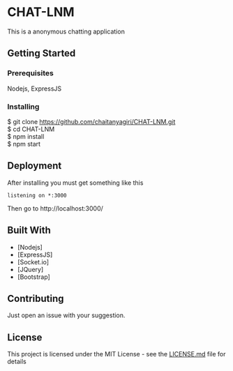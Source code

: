 # CHAT-LNM

This is a anonymous chatting application

## Getting Started

### Prerequisites

Nodejs, ExpressJS

### Installing

$ git clone https://github.com/chaitanyagiri/CHAT-LNM.git <br>
$ cd CHAT-LNM<br>
$ npm install<br>
$ npm start <br>

## Deployment

After installing you must get something like this
```
listening on *:3000
```
Then go to http://localhost:3000/ 

## Built With

* [Nodejs]
* [ExpressJS]
* [Socket.io]
* [JQuery]
* [Bootstrap]

## Contributing

Just open an issue with your suggestion.


## License

This project is licensed under the MIT License - see the [LICENSE.md](LICENSE.md) file for details

